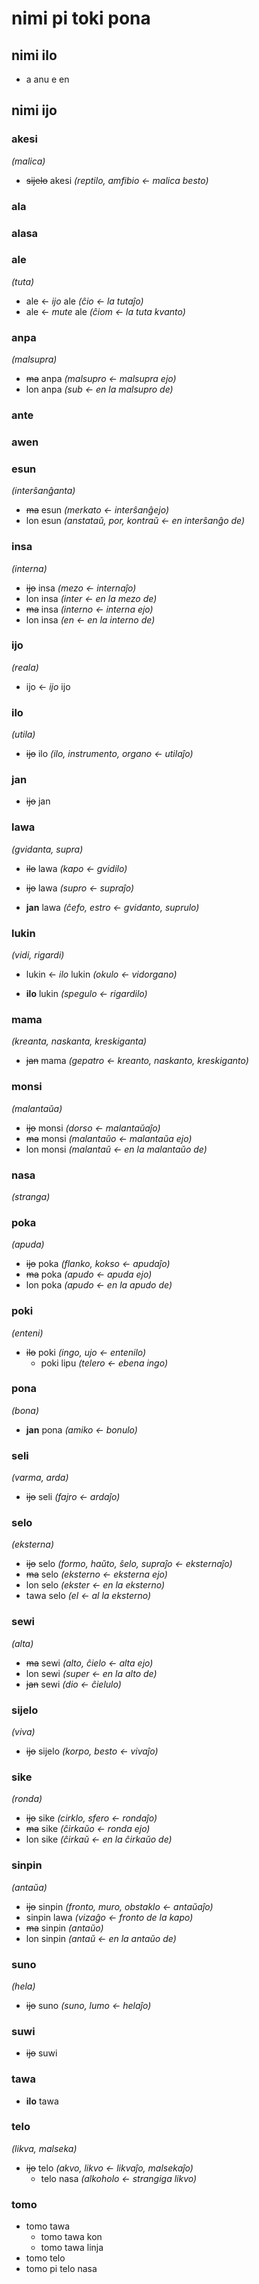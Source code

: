 # nimi pi toki pona

## nimi ilo

* a anu e en

## nimi ijo

### akesi
*(malica)*

* ~~sijelo~~ akesi *(reptilo, amfibio ← malica besto)* 

### ala

### alasa

### ale
*(tuta)*

* ale ← *ijo* ale *(ĉio ← la tutaĵo)*
* ale ← *mute* ale *(ĉiom ← la tuta kvanto)*

### anpa
*(malsupra)*

* ~~ma~~ anpa *(malsupro ← malsupra ejo)*
 * lon anpa *(sub ← en la malsupro de)*

### ante

### awen

### esun
*(interŝanĝanta)*

* ~~ma~~ esun *(merkato ← interŝanĝejo)*
 * lon esun *(anstataŭ, por, kontraŭ ← en interŝanĝo de)*

### insa
*(interna)*

* ~~ijo~~ insa *(mezo ← internaĵo)*
 *  lon insa *(inter ← en la mezo de)*
* ~~ma~~ insa *(interno ← interna ejo)*
 * lon insa *(en ← en la interno de)*

### ijo
*(reala)*

* ijo ← *ijo* ijo

### ilo
*(utila)*

* ~~ijo~~ ilo *(ilo, instrumento, organo ← utilaĵo)*

### jan
* ~~ijo~~ jan

### lawa
*(gvidanta, supra)*

* ~~ilo~~ lawa *(kapo ← gvidilo)*
* ~~ijo~~ lawa *(supro ← supraĵo)*

* **jan** lawa *(ĉefo, estro ← gvidanto, suprulo)*

### lukin
*(vidi, rigardi)*

* lukin ← *ilo* lukin *(okulo ← vidorgano)*

* **ilo** lukin *(spegulo ← rigardilo)* 

### mama
*(kreanta, naskanta, kreskiganta)*

* ~~jan~~ mama *(gepatro ← kreanto, naskanto, kreskiganto)*

### monsi
*(malantaŭa)*

* ~~ijo~~ monsi *(dorso ← malantaŭaĵo)*
* ~~ma~~ monsi *(malantaŭo ← malantaŭa ejo)*
 * lon monsi *(malantaŭ ← en la malantaŭo de)*

### nasa
*(stranga)*

### poka
*(apuda)*

* ~~ijo~~ poka *(flanko, kokso ← apudaĵo)*
* ~~ma~~ poka *(apudo ← apuda ejo)*
 * lon poka *(apudo ← en la apudo de)*

### poki
*(enteni)*

* ~~ilo~~ poki *(ingo, ujo ← entenilo)*
  * poki lipu *(telero ← ebena ingo)*

### pona
*(bona)*

* **jan** pona *(amiko ← bonulo)*

### seli
*(varma, arda)*

* ~~ijo~~ seli *(fajro ← ardaĵo)*

### selo
*(eksterna)*

* ~~ijo~~ selo *(formo, haŭto, ŝelo, supraĵo ← eksternaĵo)*
* ~~ma~~ selo *(eksterno ← eksterna ejo)*
 * lon selo *(ekster ← en la eksterno)*
 * tawa selo *(el ← al la eksterno)*

### sewi
*(alta)*

* ~~ma~~ sewi *(alto, ĉielo ← alta ejo)*
 * lon sewi *(super ← en la alto de)*
 * ~~jan~~ sewi *(dio ← ĉielulo)*

### sijelo
*(viva)*

* ~~ijo~~ sijelo *(korpo, besto ← vivaĵo)*

### sike
*(ronda)*

* ~~ijo~~ sike *(cirklo, sfero ← rondaĵo)*
* ~~ma~~ sike *(ĉirkaŭo ← ronda ejo)*
 * lon sike *(ĉirkaŭ ← en la ĉirkaŭo de)*

### sinpin
*(antaŭa)*

* ~~ijo~~ sinpin *(fronto, muro, obstaklo ← antaŭaĵo)*
 * sinpin lawa *(vizaĝo ← fronto de la kapo)*
* ~~ma~~ sinpin *(antaŭo)*
 * lon sinpin *(antaŭ ← en la antaŭo de)*

### suno
*(hela)*

* ~~ijo~~ suno *(suno, lumo ← helaĵo)*

### suwi
* ~~ijo~~ suwi

### tawa
* **ilo** tawa

### telo
*(likva, malseka)*

* ~~ijo~~ telo *(akvo, likvo ← likvaĵo, malsekaĵo)*
  * telo nasa *(alkoholo ← strangiga likvo)*

### tomo
* tomo tawa
  * tomo tawa kon
  * tomo tawa linja
* tomo telo
* tomo pi telo nasa

